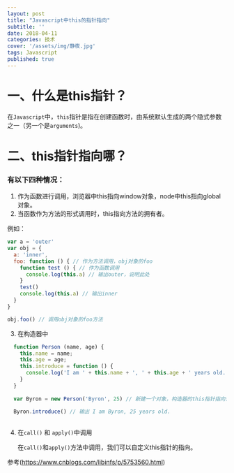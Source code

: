 ```yaml
---
layout: post
title: "Javascript中this的指针指向"
subtitle: ''
date: 2018-04-11
categories: 技术
cover: '/assets/img/静夜.jpg'
tags: Javascript
published: true
---
```


# 一、什么是this指针？

在`Javascript`中，`this`指针是指在创建函数时，由系统默认生成的两个隐式参数之一（另一个是`arguments`)。

# 二、this指针指向哪？
### 有以下四种情况：

1. 作为函数进行调用，浏览器中this指向window对象，node中this指向global对象。
2. 当函数作为方法的形式调用时，this指向方法的拥有者。

例如：
```javascript
var a = 'outer'
var obj = {
  a: 'inner',
  foo: function () { // 作为方法调用，obj对象的foo
    function test () { // 作为函数调用
      console.log(this.a) // 输出outer，说明此处
    }
    test()
    console.log(this.a) // 输出inner
  }
}

obj.foo() // 调用obj对象的foo方法

```
3. 在构造器中

```javascript
  function Person (name, age) {
    this.name = name;
    this.age = age;
    this.introduce = function () {
      console.log('I am ' + this.name + ', ' + this.age + ' years old.')
    }
  }
  
  var Byron = new Person('Byron', 25) // 新建一个对象，构造器的this指针指向该对象。Person作为类，Byron作为实例。
  
  Byron.introduce() // 输出 I am Byron, 25 years old.
  
```

4. 在`call()` 和 `apply()`中调用

    在`call()`和`apply()`方法中调用，我们可以自定义this指针的指向。
    

参考(https://www.cnblogs.com/libinfs/p/5753560.html)
